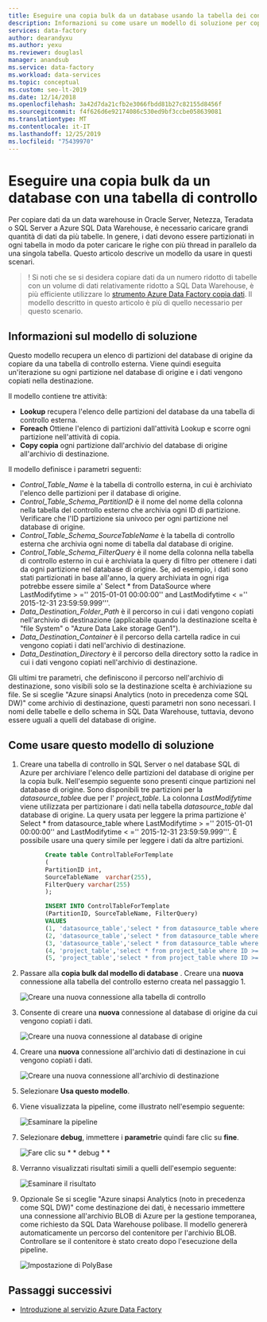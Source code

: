 ```yaml
---
title: Eseguire una copia bulk da un database usando la tabella dei controlli
description: Informazioni su come usare un modello di soluzione per copiare dati in blocco da un database usando una tabella di controllo esterna per archiviare un elenco di partizioni di tabelle di origine usando Azure Data Factory.
services: data-factory
author: dearandyxu
ms.author: yexu
ms.reviewer: douglasl
manager: anandsub
ms.service: data-factory
ms.workload: data-services
ms.topic: conceptual
ms.custom: seo-lt-2019
ms.date: 12/14/2018
ms.openlocfilehash: 3a42d7da21cfb2e3066fbdd81b27c82155d8456f
ms.sourcegitcommit: f4f626d6e92174086c530ed9bf3ccbe058639081
ms.translationtype: MT
ms.contentlocale: it-IT
ms.lasthandoff: 12/25/2019
ms.locfileid: "75439970"
---
```

# <a name="bulk-copy-from-a-database-with-a-control-table"></a>Eseguire una copia bulk da un database con una tabella di controllo

Per copiare dati da un data warehouse in Oracle Server, Netezza, Teradata o SQL Server a Azure SQL Data Warehouse, è necessario caricare grandi quantità di dati da più tabelle. In genere, i dati devono essere partizionati in ogni tabella in modo da poter caricare le righe con più thread in parallelo da una singola tabella. Questo articolo descrive un modello da usare in questi scenari.

 >! Si noti che se si desidera copiare dati da un numero ridotto di tabelle con un volume di dati relativamente ridotto a SQL Data Warehouse, è più efficiente utilizzare lo [strumento Azure Data Factory copia dati](copy-data-tool.md). Il modello descritto in questo articolo è più di quello necessario per questo scenario.

## <a name="about-this-solution-template"></a>Informazioni sul modello di soluzione

Questo modello recupera un elenco di partizioni del database di origine da copiare da una tabella di controllo esterna. Viene quindi eseguita un'iterazione su ogni partizione nel database di origine e i dati vengono copiati nella destinazione.

Il modello contiene tre attività:
- **Lookup** recupera l'elenco delle partizioni del database da una tabella di controllo esterna.
- **Foreach** Ottiene l'elenco di partizioni dall'attività Lookup e scorre ogni partizione nell'attività di copia.
- **Copy copia** ogni partizione dall'archivio del database di origine all'archivio di destinazione.

Il modello definisce i parametri seguenti:
- *Control_Table_Name* è la tabella di controllo esterna, in cui è archiviato l'elenco delle partizioni per il database di origine.
- *Control_Table_Schema_PartitionID* è il nome del nome della colonna nella tabella del controllo esterno che archivia ogni ID di partizione. Verificare che l'ID partizione sia univoco per ogni partizione nel database di origine.
- *Control_Table_Schema_SourceTableName* è la tabella di controllo esterna che archivia ogni nome di tabella dal database di origine.
- *Control_Table_Schema_FilterQuery* è il nome della colonna nella tabella di controllo esterno in cui è archiviata la query di filtro per ottenere i dati da ogni partizione nel database di origine. Se, ad esempio, i dati sono stati partizionati in base all'anno, la query archiviata in ogni riga potrebbe essere simile a' Select * from DataSource where LastModifytime > ='' 2015-01-01 00:00:00'' and LastModifytime < ='' 2015-12-31 23:59:59.999'''.
- *Data_Destination_Folder_Path* è il percorso in cui i dati vengono copiati nell'archivio di destinazione (applicabile quando la destinazione scelta è "file System" o "Azure Data Lake storage Gen1"). 
- *Data_Destination_Container* è il percorso della cartella radice in cui vengono copiati i dati nell'archivio di destinazione. 
- *Data_Destination_Directory* è il percorso della directory sotto la radice in cui i dati vengono copiati nell'archivio di destinazione. 

Gli ultimi tre parametri, che definiscono il percorso nell'archivio di destinazione, sono visibili solo se la destinazione scelta è archiviazione su file. Se si sceglie "Azure sinapsi Analytics (noto in precedenza come SQL DW)" come archivio di destinazione, questi parametri non sono necessari. I nomi delle tabelle e dello schema in SQL Data Warehouse, tuttavia, devono essere uguali a quelli del database di origine.

## <a name="how-to-use-this-solution-template"></a>Come usare questo modello di soluzione

1. Creare una tabella di controllo in SQL Server o nel database SQL di Azure per archiviare l'elenco delle partizioni del database di origine per la copia bulk. Nell'esempio seguente sono presenti cinque partizioni nel database di origine. Sono disponibili tre partizioni per la *datasource_table*e due per l' *project_table*. La colonna *LastModifytime* viene utilizzata per partizionare i dati nella tabella *datasource_table* dal database di origine. La query usata per leggere la prima partizione è' Select * from datasource_table where LastModifytime > ='' 2015-01-01 00:00:00'' and LastModifytime < ='' 2015-12-31 23:59:59.999'''. È possibile usare una query simile per leggere i dati da altre partizioni.

     ```sql
            Create table ControlTableForTemplate
            (
            PartitionID int,
            SourceTableName  varchar(255),
            FilterQuery varchar(255)
            );

            INSERT INTO ControlTableForTemplate
            (PartitionID, SourceTableName, FilterQuery)
            VALUES
            (1, 'datasource_table','select * from datasource_table where LastModifytime >= ''2015-01-01 00:00:00'' and LastModifytime <= ''2015-12-31 23:59:59.999'''),
            (2, 'datasource_table','select * from datasource_table where LastModifytime >= ''2016-01-01 00:00:00'' and LastModifytime <= ''2016-12-31 23:59:59.999'''),
            (3, 'datasource_table','select * from datasource_table where LastModifytime >= ''2017-01-01 00:00:00'' and LastModifytime <= ''2017-12-31 23:59:59.999'''),
            (4, 'project_table','select * from project_table where ID >= 0 and ID < 1000'),
            (5, 'project_table','select * from project_table where ID >= 1000 and ID < 2000');
    ```

2. Passare alla **copia bulk dal modello di database** . Creare una **nuova** connessione alla tabella del controllo esterno creata nel passaggio 1.

    ![Creare una nuova connessione alla tabella di controllo](media/solution-template-bulk-copy-with-control-table/BulkCopyfromDB_with_ControlTable2.png)

3. Consente di creare una **nuova** connessione al database di origine da cui vengono copiati i dati.

    ![Creare una nuova connessione al database di origine](media/solution-template-bulk-copy-with-control-table/BulkCopyfromDB_with_ControlTable3.png)
    
4. Creare una **nuova** connessione all'archivio dati di destinazione in cui vengono copiati i dati.

    ![Creare una nuova connessione all'archivio di destinazione](media/solution-template-bulk-copy-with-control-table/BulkCopyfromDB_with_ControlTable4.png)

5. Selezionare **Usa questo modello**.

6. Viene visualizzata la pipeline, come illustrato nell'esempio seguente:

    ![Esaminare la pipeline](media/solution-template-bulk-copy-with-control-table/BulkCopyfromDB_with_ControlTable6.png)

7. Selezionare **debug**, immettere i **parametri**e quindi fare clic su **fine**.

    ![Fare clic su * * debug * *](media/solution-template-bulk-copy-with-control-table/BulkCopyfromDB_with_ControlTable7.png)

8. Verranno visualizzati risultati simili a quelli dell'esempio seguente:

    ![Esaminare il risultato](media/solution-template-bulk-copy-with-control-table/BulkCopyfromDB_with_ControlTable8.png)

9. Opzionale Se si sceglie "Azure sinapsi Analytics (noto in precedenza come SQL DW)" come destinazione dei dati, è necessario immettere una connessione all'archivio BLOB di Azure per la gestione temporanea, come richiesto da SQL Data Warehouse polibase. Il modello genererà automaticamente un percorso del contenitore per l'archivio BLOB. Controllare se il contenitore è stato creato dopo l'esecuzione della pipeline.
    
    ![Impostazione di PolyBase](media/solution-template-bulk-copy-with-control-table/BulkCopyfromDB_with_ControlTable9.png)
       
## <a name="next-steps"></a>Passaggi successivi

- [Introduzione al servizio Azure Data Factory](introduction.md)
